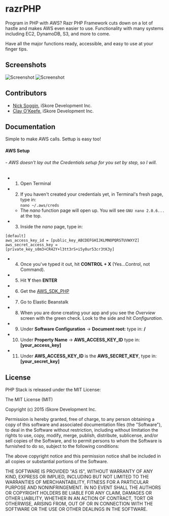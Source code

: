 # razrPHP

Program in PHP with AWS? Razr PHP Framework cuts down on a lot of hastle and makes AWS even easier to use. Functionality with many systems including EC2, DynamoDB, S3, and more to come.

Have all the major functions ready, accessible, and easy to use at your finger tips.


## Screenshots

![Screenshot](Assets/screenshota.png)
![Screenshot](Assets/screenshotb.png)

## Contributors

- [Nick Soggin](http://www.dreamthegame.com), iSkore Development Inc.
- [Clay O'Keefe](http://www.dreamthegame.com), iSkore Development Inc.

## Documentation

Simple to make AWS calls. Settup is easy too!

#### **AWS Setup**
###### - AWS doesn't lay out the Credentials setup for you set by step, so I will.
 * 1. Open Terminal
 * 2. If you haven't created your credentials yet, in Terminal's fresh page, type in:</br>
        `
        nano ~/.aws/creds
        `</br>
    * The *nano* function page will open up. You will see `GNU nano 2.0.6...` at the top.
 * 3. Inside the *nano* page, type in:</br>
```
[default]
aws_access_key_id = [public_key_ABCDEFGHIJKLMNOPQRSTUVWXYZ]
aws_secret_access_key = [private_key_s0m3+CR42Y+l3tt3rS+i5y0ur53cr3tK3y]
```
 * 4. Once you've typed it out, hit **CONTROL + X** (Yes...Control, not Command).
 * 5. Hit **Y** then **ENTER**
 * 6. Get the [AWS_SDK_PHP](https://github.com/aws/aws-sdk-php/releases/tag/2.8.2)
 * 7. Go to Elastic Beanstalk
 * 8. When you are done creating your app and you see the *Overview* screen with the green check. Look to the side and hit *Configuration*.
 * 9. Under **Software Configuration** -> **Document root:** type in: **/**
 * 10. Under **Property Name** -> **AWS_ACCESS_KEY_ID** type in: **[your_access_key]**
 * 11. Under **AWS_ACCESS_KEY_ID** is the **AWS_SECRET_KEY**, type in: **[your_secret_key]**

## License

PHP Stack is released under the MIT License:

The MIT License (MIT)

Copyright (c) 2015 iSkore Development Inc.

Permission is hereby granted, free of charge, to any person obtaining a copy
of this software and associated documentation files (the "Software"), to deal
in the Software without restriction, including without limitation the rights
to use, copy, modify, merge, publish, distribute, sublicense, and/or sell
copies of the Software, and to permit persons to whom the Software is
furnished to do so, subject to the following conditions:

The above copyright notice and this permission notice shall be included in all
copies or substantial portions of the Software.

THE SOFTWARE IS PROVIDED "AS IS", WITHOUT WARRANTY OF ANY KIND, EXPRESS OR
IMPLIED, INCLUDING BUT NOT LIMITED TO THE WARRANTIES OF MERCHANTABILITY,
FITNESS FOR A PARTICULAR PURPOSE AND NONINFRINGEMENT. IN NO EVENT SHALL THE
AUTHORS OR COPYRIGHT HOLDERS BE LIABLE FOR ANY CLAIM, DAMAGES OR OTHER
LIABILITY, WHETHER IN AN ACTION OF CONTRACT, TORT OR OTHERWISE, ARISING FROM,
OUT OF OR IN CONNECTION WITH THE SOFTWARE OR THE USE OR OTHER DEALINGS IN THE
SOFTWARE.
